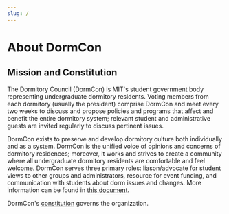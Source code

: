 ```yaml
---
slug: /
---
```


# About DormCon

## Mission and Constitution

The Dormitory Council (DormCon) is MIT's student government body representing
undergraduate dormitory residents. Voting members from each dormitory (usually
the president) comprise DormCon and meet every two weeks to discuss and propose
policies and programs that affect and benefit the entire dormitory system;
relevant student and administrative guests are invited regularly to discuss
pertinent issues.

DormCon exists to preserve and develop dormitory culture both individually and
as a system. DormCon is the unified voice of opinions and concerns of dormitory
residences; moreover, it works and strives to create a community where all
undergraduate dormitory residents are comfortable and feel welcome. DormCon
serves three primary roles: liason/advocate for student views to other groups
and administrators, resource for event funding, and communication with students
about dorm issues and changes. More information can be found in
[this document](/pdf/dormcon_roles.pdf).

DormCon's [constitution](/pdf/constitution.pdf) governs the organization.
